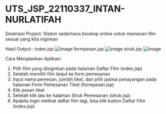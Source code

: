 # UTS_JSP_22110337_INTAN-NURLATIFAH
Deskripsi Project:
Sistem sederhana bioskop online untuk memesan film sesuai yang kita inginkan

Hasil Output : 
index.jsp
![image](https://github.com/user-attachments/assets/decd8474-1792-48e8-acd1-6408838ceac8)
formpesan.jsp
![image](https://github.com/user-attachments/assets/94159792-f0c5-4b19-adae-ea48f25e4fab)
struk.jsp
![image](https://github.com/user-attachments/assets/d093c379-d2f4-4e8b-9c33-0170b6570172)

Cara Menjalankan Aplikasi:
1. Pilih film yang diinginkan pada halaman Daftar Film (index.jsp)
2. Setelah memilih film lanjut ke form pemesanan
3. Input nama pemesan, jumlah tiket, dan pilih jadwal penayangan pada halaman Form Pemesanan Tiket (formpesan.jsp)
4. Klik pesan tiket
5. Setelah klik lalu ke halaman Struk Pemesanan (struk.jsp)
6. Apabila ingin melihat daftar film lagi, bisa klik button Daftar Film (index.jsp)
